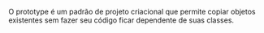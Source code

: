 O prototype é um padrão de projeto criacional que permite copiar objetos existentes sem fazer seu código ficar dependente de suas classes.
